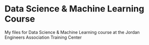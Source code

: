 # Data Science & Machine Learning Course
My files for Data Science &amp; Machine Learning course at the Jordan Engineers Association Training Center
